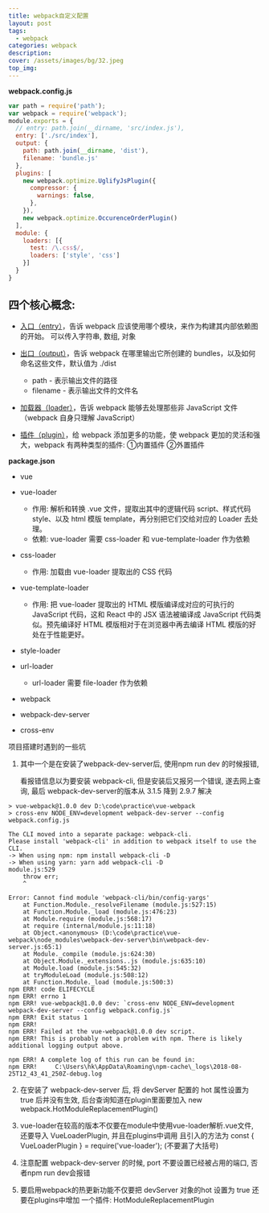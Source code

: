 ```yaml
---
title: webpack自定义配置
layout: post
tags: 
  - webpack
categories: webpack
description: 
cover: /assets/images/bg/32.jpeg
top_img: 
---
```


**webpack.config.js**

```js
var path = require('path');
var webpack = require('webpack');
module.exports = {
  // entry: path.join(__dirname, 'src/index.js'),
  entry: ['./src/index'],
  output: {
    path: path.join(__dirname, 'dist'),
    filename: 'bundle.js'
  },
  plugins: [
    new webpack.optimize.UglifyJsPlugin({
      compressor: {
        warnings: false,
      },
    }),
    new webpack.optimize.OccurenceOrderPlugin()
  ],
  module: {
    loaders: [{
      test: /\.css$/,
      loaders: ['style', 'css']
    }]
  }
}
```

## 四个核心概念:

- [入口（entry）](https://www.webpackjs.com/concepts/entry-points/)，告诉 webpack 应该使用哪个模块，来作为构建其内部依赖图的开始。 可以传入字符串, 数组, 对象

- [出口（output）](https://www.webpackjs.com/configuration/output/)，告诉 webpack 在哪里输出它所创建的 bundles，以及如何命名这些文件，默认值为 ./dist

  - path - 表示输出文件的路径
  - filename - 表示输出文件的文件名

- [加载器（loader）](https://www.webpackjs.com/configuration/output/)，告诉 webpack 能够去处理那些非 JavaScript 文件（webpack 自身只理解 JavaScript）

- [插件（plugin）](https://www.webpackjs.com/concepts/plugins/)，给 webpack 添加更多的功能，使 webpack 更加的灵活和强大，webpack 有两种类型的插件: ①内置插件 ②外置插件

**package.json**

- vue

- vue-loader
  - 作用: 解析和转换 .vue 文件，提取出其中的逻辑代码 script、样式代码 style、以及 html 模版 template，再分别把它们交给对应的 Loader 去处理。
  - 依赖: vue-loader 需要 css-loader 和 vue-template-loader 作为依赖

- css-loader
  - 作用: 加载由 vue-loader 提取出的 CSS 代码

- vue-template-loader
  - 作用: 把 vue-loader 提取出的 HTML 模版编译成对应的可执行的 JavaScript 代码，这和 React 中的 JSX 语法被编译成 JavaScript 代码类似。预先编译好 HTML 模版相对于在浏览器中再去编译 HTML 模版的好处在于性能更好。

- style-loader

- url-loader
  - url-loader 需要 file-loader 作为依赖

- webpack

- webpack-dev-server

- cross-env

项目搭建时遇到的一些坑

1. 其中一个是在安装了webpack-dev-server后, 使用npm run dev 的时候报错,

    看报错信息以为要安装 webpack-cli, 但是安装后又报另一个错误, 遂去网上查询, 最后 webpack-dev-server的版本从 3.1.5 降到 2.9.7 解决

```shell
> vue-webpack@1.0.0 dev D:\code\practice\vue-webpack
> cross-env NODE_ENV=development webpack-dev-server --config webpack.config.js

The CLI moved into a separate package: webpack-cli.
Please install 'webpack-cli' in addition to webpack itself to use the CLI.
-> When using npm: npm install webpack-cli -D
-> When using yarn: yarn add webpack-cli -D
module.js:529
    throw err;
    ^

Error: Cannot find module 'webpack-cli/bin/config-yargs'
    at Function.Module._resolveFilename (module.js:527:15)
    at Function.Module._load (module.js:476:23)
    at Module.require (module.js:568:17)
    at require (internal/module.js:11:18)
    at Object.<anonymous> (D:\code\practice\vue-webpack\node_modules\webpack-dev-server\bin\webpack-dev-server.js:65:1)
    at Module._compile (module.js:624:30)
    at Object.Module._extensions..js (module.js:635:10)
    at Module.load (module.js:545:32)
    at tryModuleLoad (module.js:508:12)
    at Function.Module._load (module.js:500:3)
npm ERR! code ELIFECYCLE
npm ERR! errno 1
npm ERR! vue-webpack@1.0.0 dev: `cross-env NODE_ENV=development webpack-dev-server --config webpack.config.js`
npm ERR! Exit status 1
npm ERR!
npm ERR! Failed at the vue-webpack@1.0.0 dev script.
npm ERR! This is probably not a problem with npm. There is likely additional logging output above.

npm ERR! A complete log of this run can be found in:
npm ERR!     C:\Users\hk\AppData\Roaming\npm-cache\_logs\2018-08-25T12_43_41_250Z-debug.log
```



2. 在安装了 webpack-dev-server 后, 将 devServer 配置的 hot 属性设置为true 后并没有生效, 后台查询知道在plugin里面要加入 new webpack.HotModuleReplacementPlugin()

3. vue-loader在较高的版本不仅要在module中使用vue-loader解析.vue文件, 还要导入 VueLoaderPlugin, 并且在plugins中调用 且引入的方法为 const { VueLoaderPlugin } = require('vue-loader'); (不要漏了大括号)

4. 注意配置 webpack-dev-server 的时候, port 不要设置已经被占用的端口, 否者npm run dev会报错

5. 要启用webpack的热更新功能不仅要把 devServer 对象的hot 设置为 true 还要在plugins中增加 一个插件: HotModuleReplacementPlugin